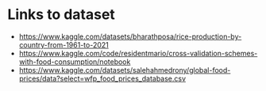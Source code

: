 # Links to dataset
- https://www.kaggle.com/datasets/bharathposa/rice-production-by-country-from-1961-to-2021
- https://www.kaggle.com/code/residentmario/cross-validation-schemes-with-food-consumption/notebook 
- https://www.kaggle.com/datasets/salehahmedrony/global-food-prices/data?select=wfp_food_prices_database.csv
